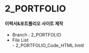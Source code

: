 # 2_PORTFOLIO

#### 이력서&포트폴리오 사이트 제작
  - Branch : 2_PORTFOLIO  
  - File List  
          - 2_PORTFOLIO_Code_HTML.hmtl
